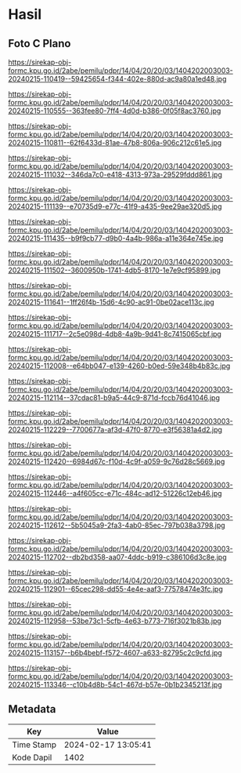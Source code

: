 # Hasil

## Foto C Plano

https://sirekap-obj-formc.kpu.go.id/2abe/pemilu/pdpr/14/04/20/20/03/1404202003003-20240215-110419--59425654-f344-402e-880d-ac9a80a1ed48.jpg

https://sirekap-obj-formc.kpu.go.id/2abe/pemilu/pdpr/14/04/20/20/03/1404202003003-20240215-110555--363fee80-7ff4-4d0d-b386-0f05f8ac3760.jpg

https://sirekap-obj-formc.kpu.go.id/2abe/pemilu/pdpr/14/04/20/20/03/1404202003003-20240215-110811--62f6433d-81ae-47b8-806a-906c212c61e5.jpg

https://sirekap-obj-formc.kpu.go.id/2abe/pemilu/pdpr/14/04/20/20/03/1404202003003-20240215-111032--346da7c0-e418-4313-973a-29529fddd861.jpg

https://sirekap-obj-formc.kpu.go.id/2abe/pemilu/pdpr/14/04/20/20/03/1404202003003-20240215-111139--e70735d9-e77c-41f9-a435-9ee29ae320d5.jpg

https://sirekap-obj-formc.kpu.go.id/2abe/pemilu/pdpr/14/04/20/20/03/1404202003003-20240215-111435--b9f9cb77-d9b0-4a4b-986a-a11e364e745e.jpg

https://sirekap-obj-formc.kpu.go.id/2abe/pemilu/pdpr/14/04/20/20/03/1404202003003-20240215-111502--3600950b-1741-4db5-8170-1e7e9cf95899.jpg

https://sirekap-obj-formc.kpu.go.id/2abe/pemilu/pdpr/14/04/20/20/03/1404202003003-20240215-111641--1ff26f4b-15d6-4c90-ac91-0be02ace113c.jpg

https://sirekap-obj-formc.kpu.go.id/2abe/pemilu/pdpr/14/04/20/20/03/1404202003003-20240215-111717--2c5e098d-4db8-4a9b-9d41-8c7415065cbf.jpg

https://sirekap-obj-formc.kpu.go.id/2abe/pemilu/pdpr/14/04/20/20/03/1404202003003-20240215-112008--e64bb047-e139-4260-b0ed-59e348b4b83c.jpg

https://sirekap-obj-formc.kpu.go.id/2abe/pemilu/pdpr/14/04/20/20/03/1404202003003-20240215-112114--37cdac81-b9a5-44c9-871d-fccb76d41046.jpg

https://sirekap-obj-formc.kpu.go.id/2abe/pemilu/pdpr/14/04/20/20/03/1404202003003-20240215-112229--7700677a-af3d-47f0-8770-e3f56381a4d2.jpg

https://sirekap-obj-formc.kpu.go.id/2abe/pemilu/pdpr/14/04/20/20/03/1404202003003-20240215-112420--6984d67c-f10d-4c9f-a059-9c76d28c5669.jpg

https://sirekap-obj-formc.kpu.go.id/2abe/pemilu/pdpr/14/04/20/20/03/1404202003003-20240215-112446--a4f605cc-e71c-484c-ad12-51226c12eb46.jpg

https://sirekap-obj-formc.kpu.go.id/2abe/pemilu/pdpr/14/04/20/20/03/1404202003003-20240215-112612--5b5045a9-2fa3-4ab0-85ec-797b038a3798.jpg

https://sirekap-obj-formc.kpu.go.id/2abe/pemilu/pdpr/14/04/20/20/03/1404202003003-20240215-112702--db2bd358-aa07-4ddc-b919-c386106d3c8e.jpg

https://sirekap-obj-formc.kpu.go.id/2abe/pemilu/pdpr/14/04/20/20/03/1404202003003-20240215-112901--65cec298-dd55-4e4e-aaf3-77578474e3fc.jpg

https://sirekap-obj-formc.kpu.go.id/2abe/pemilu/pdpr/14/04/20/20/03/1404202003003-20240215-112958--53be73c1-5cfb-4e63-b773-716f3021b83b.jpg

https://sirekap-obj-formc.kpu.go.id/2abe/pemilu/pdpr/14/04/20/20/03/1404202003003-20240215-113157--b6b4bebf-f572-4607-a633-82795c2c9cfd.jpg

https://sirekap-obj-formc.kpu.go.id/2abe/pemilu/pdpr/14/04/20/20/03/1404202003003-20240215-113346--c10b4d8b-54c1-467d-b57e-0b1b2345213f.jpg


## Metadata

| Key        | Value               |
| ---------- | ------------------- |
| Time Stamp | 2024-02-17 13:05:41 |
| Kode Dapil | 1402                |



